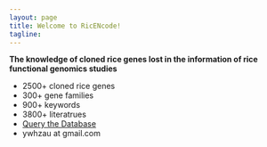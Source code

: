 ```yaml
---
layout: page
title: Welcome to RicENcode!
tagline: 
---
```


__The knowledge of cloned rice genes lost in the information of rice functional genomics studies__


* 2500+ cloned rice genes  
* 300+ gene families  
* 900+ keywords  
* 3800+ literatrues  
* [Query the Database](http://ricencode.ncpgr.cn)  
* ywhzau at gmail.com  


